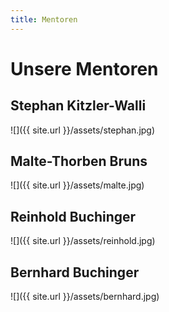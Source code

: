 ```yaml
---
title: Mentoren
---
```


# Unsere Mentoren

## Stephan Kitzler-Walli
![]({{ site.url }}/assets/stephan.jpg)

## Malte-Thorben Bruns
![]({{ site.url }}/assets/malte.jpg)

## Reinhold Buchinger
![]({{ site.url }}/assets/reinhold.jpg)

## Bernhard Buchinger
![]({{ site.url }}/assets/bernhard.jpg)
